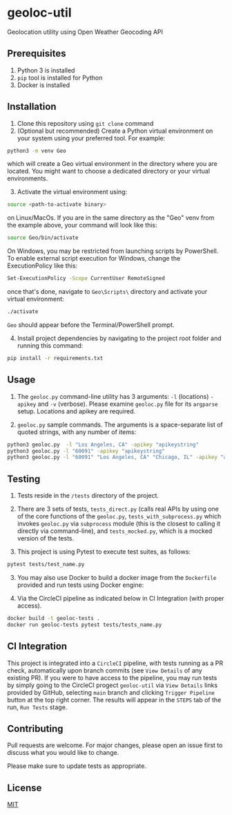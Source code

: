 # geoloc-util

Geolocation utility using Open Weather Geocoding API

## Prerequisites
1. Python 3 is installed
2. `pip` tool is installed for Python
3. Docker is installed


## Installation

1. Clone this repository using `git clone` command
2. (Optional but recommended) Create a Python virtual environment on your system using your preferred tool. For example:
```bash
python3 -m venv Geo
```
which will create a Geo virtual environment in the directory where you are located. You might want to choose a dedicated directory or your virtual environments.

3. Activate the virtual environment using:
```bash
source <path-to-activate binary>
```
on Linux/MacOs. If you are in the same directory as the "Geo" venv from the example above, your command will look like this:
```bash
source Geo/bin/activate
```
On Windows, you may be restricted from launching scripts by PowerShell. To enable external script execution for Windows, change the ExecutionPolicy like this:
```bash
Set-ExecutionPolicy -Scope CurrentUser RemoteSigned
```
once that's done, navigate to `Geo\Scripts\` directory and activate your virtual environment:
```bash
./activate
```
`Geo` should appear before the Terminal/PowerShell prompt.

4. Install project dependencies by navigating to the project root folder and running this command:
```bash
pip install -r requirements.txt
```




## Usage
1. The `geoloc.py` command-line utility has 3 arguments: `-l` (locations) `-apikey` and `-v` (verbose). Please examine `geoloc.py` file for  its `argparse` setup. Locations and apikey are required.

2. `geoloc.py` sample commands. The arguments is a space-separate list of quoted strings, with any number of items:

```bash
python3 geoloc.py  -l "Los Angeles, CA" -apikey "apikeystring"
python3 geoloc.py -l "60091" -apikey "apikeystring"
python3 geoloc.py -l "60091" "Los Angeles, CA" "Chicago, IL" -apikey "apikeystring" -v
```

## Testing

1. Tests reside in the `/tests` directory of the project. 

2. There are 3 sets of tests, `tests_direct.py` (calls real APIs by using one of the core functions of the `geoloc.py`, `tests_with_subprocess.py` which invokes `geoloc.py` via `subprocess` module (this is the closest to calling it directly via command-line), and `tests_mocked.py`, which is a mocked version of the tests.

3. This project is using Pytest to execute test suites, as follows:

```bash
pytest tests/test_name.py
```
3. You may also use Docker to build a docker image from the `Dockerfile` provided and run tests using Docker engine:

4. Via the CircleCI pipeline as indicated below in CI Integration (with proper access).

```bash
docker build -t geoloc-tests .
docker run geoloc-tests pytest tests/tests_name.py 
```
## CI Integration

This project is integrated into a `CircleCI` pipeline, with tests running as a PR check, automatically upon branch commits (see `View Details` of any existing PR). If you were to have access to the pipeline, you may run tests by simply going to the CircleCI progect `geoloc-util` via `View Details` links provided by GitHub, selecting `main` branch and clicking `Trigger Pipeline` button at the top right corner. The results will appear in the `STEPS` tab of the run, `Run Tests` stage.

## Contributing

Pull requests are welcome. For major changes, please open an issue first
to discuss what you would like to change.

Please make sure to update tests as appropriate.

## License

[MIT](https://choosealicense.com/licenses/mit/)
